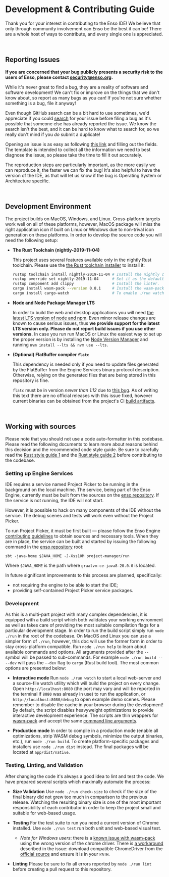 # Development & Contributing Guide
Thank you for your interest in contributing to the Enso IDE! We believe that only through community
involvement can Enso be the best it can be! There are a whole host of ways to contribute, and every
single one is appreciated.

<br/>

## Reporting Issues

**If you are concerned that your bug publicly presents a security risk to the users of Enso, please
contact [security@enso.org](mailto:security@enso.org).**

While it's never great to find a bug, they are a reality of software and software development! We
can't fix or improve on the things that we don't know about, so report as many bugs as you can! If
you're not sure whether something is a bug, file it anyway!

Even though GitHub search can be a bit hard to use sometimes, we'd appreciate if you could
[search](https://github.com/luna/enso/search?q=&type=Issues&utf8=%E2%9C%93) for your issue before
filing a bug as it's possible that someone else has already reported the issue. We know the search
isn't the best, and it can be hard to know what to search for, so we really don't mind if you _do_
submit a duplicate!

Opening an issue is as easy as following [this link](https://github.com/luna/ide/issues/new?template=bug-report.md)
and filling out the fields. The template is intended to collect all the information we need to best
diagnose the issue, so please take the time to fill it out accurately.

The reproduction steps are particularly important, as the more easily we can reproduce it, the
faster we can fix the bug! It's also helpful to have the version of the IDE, as that will let us
know if the bug is Operating System or Architecture specific.

<br/>

## Development Environment
The project builds on MacOS, Windows, and Linux. Cross-platform targets work well on all of these
platforms, however, MacOS package will miss the right application icon if built on Linux or Windows
due to non-trival icon generation on these platforms. In order to develop the source code you will
need the following setup:

- **The Rust Toolchain (nightly-2019-11-04)**

  This project uses several features available only in the nightly Rust toolchain.  Please use the
  [the Rust toolchain installer](https://rustup.rs) to install it:

  ```bash
  rustup toolchain install nightly-2019-11-04 # Install the nightly channel.
  rustup override set nightly-2019-11-04      # Set it as the default toolchain for this folder.
  rustup component add clippy                 # Install the linter.
  cargo install wasm-pack --version 0.8.1     # Install the wasm-pack toolkit.
  cargo install cargo-watch                   # To enable ./run watch utility
  ```

- **Node and Node Package Manager LTS**

  In order to build the web and desktop applications you will need
  [the latest LTS version of node and npm](https://nodejs.org/en/download). Even minor release
  changes are known to cause serious issues, thus **we provide support for the latest LTS version
  only. Please do not report build issues if you use other versions.** In case you run run MacOS or
  Linux the easiest way to set up the proper version is by installing the
  [Node Version Manager](https://github.com/nvm-sh/nvm) and running
  `nvm install --lts && nvm use --lts`.

- **(Optional) FlatBuffer compiler `flatc`**

  This dependency is needed only if you need to update files generated by the FlatBuffer from the
  Engine Services binary protocol description. Otherwise, relying on the generated files that are
  being stored in this repository is fine.

  `flatc` must be in version *newer than 1.12* due to [this bug](). As of writing this text there
  are no official releases with this issue fixed, however current binaries can be obtained from the
  project's CI [build
  artifacts](https://github.com/google/flatbuffers/actions?query=branch%3Amaster).

<br/>

## Working with sources
Please note that you should not use a code auto-formatter in this codebase. Please read the
following documents to learn more about reasons behind this decision and the recommended code style
guide. Be sure to carefully read the
[Rust style guide 1](https://github.com/luna/ide/blob/main/docs/style-guide.md)
and the [Rust style guide 2](https://github.com/luna/enso/blob/main/doc/style-guide/rust.md)
before contributing to the codebase.

### Setting up Engine Services
IDE requires a service named Project Picker to be running in the background on the local machine.
The service, being part of the Enso Engine, currently must be built from the sources on the [enso
repository](https://github.com/luna/enso). If the service is not running, the IDE will not start.

However, it is possible to hack on many components of the IDE without the service. The debug scenes
and tests will work even without the Project Picker.

To run Project Picker, it must be first built — please follow the Enso Engine [contributing
guidelines](https://github.com/luna/enso/blob/main/docs/CONTRIBUTING.md) to obtain sources and
necessary tools. When they are in place, the service can be built and started by issuing the
following command in the [enso repository](https://github.com/luna/enso) root:
```
sbt -java-home $JAVA_HOME -J-Xss10M project-manager/run
```

Where `$JAVA_HOME` is the path where `graalvm-ce-java8-20.0.0` is located.

In future significant improvements to this process are planned, specifically:
* not requiring the engine to be able to start the IDE;
* providing self-contained Project Picker service packages.

### Development
As this is a multi-part project with many complex dependencies, it is equipped with a build script
which both validates your working environment as well as takes care of providing the most suitable
compilation flags for a particular development stage. In order to run the build script simply run
`node ./run` in the root of the codebase. On MacOS and Linux you can use a simpler form of `./run`,
however, this doc will use the former form in order to stay cross-platform compatible. Run
`node ./run help` to learn about available commands and options. All arguments provided after the
`--` symbol will be passed to sub-commands. For example `node ./run build -- --dev` will pass the
`--dev` flag to `cargo` (Rust build tool). The most common options are presented below:

- **Interactive mode**
  Run `node ./run watch` to start a local web-server and a source-file watch utility which will
  build the project on every change. Open `http://localhost:8080` (the port may vary and will be
  reported in the terminal if `8080` was already in use) to run the application, or
  `http://localhost:8080/debug` to open example demo scenes. Please remember to disable the cache in
  your browser during the development! By default, the script disables heavyweight optimizations to
  provide interactive development experience. The scripts are thin wrappers for
  [wasm-pack](https://github.com/rustwasm/wasm-pack) and accept the same
  [command line arguments](https://rustwasm.github.io/wasm-pack/book/commands/build.html).

- **Production mode**
  In order to compile in a production mode (enable all optimizations, strip WASM debug symbols,
  minimize the output binaries, etc.), run `node ./run build`. To create platform-specific packages
  and installers use `node ./run dist` instead. The final packages will be located at
  `app/dist/native`.

### Testing, Linting, and Validation
After changing the code it's always a good idea to lint and test the code. We have prepared several
scripts which maximally automate the process:

- **Size Validation**
  Use `node ./run check-size` to check if the size of the final binary did not grew too much in
  comparison to the previous release. Watching the resulting binary size is one of the most
  important responsibility of each contributor in order to keep the project small and suitable for
  web-based usage.

- **Testing**
  For the test suite to run you need a current version of Chrome installed.
  Use `node ./run test` run both unit and web-based visual test.

  - *Note for Windows users*:
    there is a [known issue with wasm-pack](https://github.com/rustwasm/wasm-pack/issues/611) using the
    wrong version of the chrome driver. There is
    [a workaround](https://github.com/rustwasm/wasm-pack/issues/611#issuecomment-522093207) described in
    the issue: download compatible ChromeDriver from the
    [official source](https://chromedriver.chromium.org/downloads) and ensure it is in your `PATH`.

- **Linting**
  Please be sure to fix all errors reported by `node ./run lint` before creating a pull request to
  this repository.


